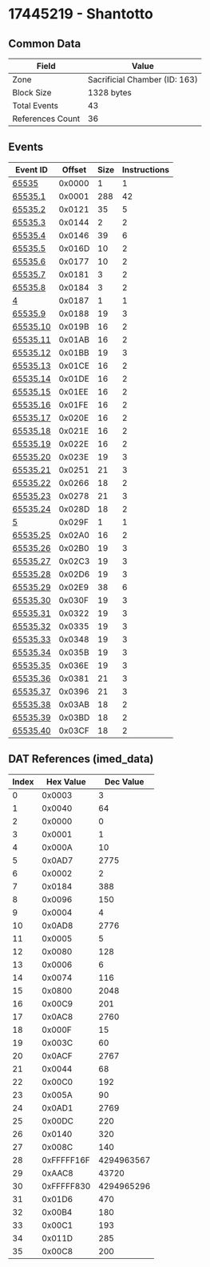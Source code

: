 # 17445219 - Shantotto

## Common Data

| Field            | Value                         |
|------------------|-------------------------------|
| Zone             | Sacrificial Chamber (ID: 163) |
| Block Size       | 1328 bytes                    |
| Total Events     | 43                            |
| References Count | 36                            |

## Events

| Event ID                  | Offset   |   Size |   Instructions |
|---------------------------|----------|--------|----------------|
| [65535](./65535.md)       | 0x0000   |      1 |              1 |
| [65535.1](./65535.1.md)   | 0x0001   |    288 |             42 |
| [65535.2](./65535.2.md)   | 0x0121   |     35 |              5 |
| [65535.3](./65535.3.md)   | 0x0144   |      2 |              2 |
| [65535.4](./65535.4.md)   | 0x0146   |     39 |              6 |
| [65535.5](./65535.5.md)   | 0x016D   |     10 |              2 |
| [65535.6](./65535.6.md)   | 0x0177   |     10 |              2 |
| [65535.7](./65535.7.md)   | 0x0181   |      3 |              2 |
| [65535.8](./65535.8.md)   | 0x0184   |      3 |              2 |
| [4](./4.md)               | 0x0187   |      1 |              1 |
| [65535.9](./65535.9.md)   | 0x0188   |     19 |              3 |
| [65535.10](./65535.10.md) | 0x019B   |     16 |              2 |
| [65535.11](./65535.11.md) | 0x01AB   |     16 |              2 |
| [65535.12](./65535.12.md) | 0x01BB   |     19 |              3 |
| [65535.13](./65535.13.md) | 0x01CE   |     16 |              2 |
| [65535.14](./65535.14.md) | 0x01DE   |     16 |              2 |
| [65535.15](./65535.15.md) | 0x01EE   |     16 |              2 |
| [65535.16](./65535.16.md) | 0x01FE   |     16 |              2 |
| [65535.17](./65535.17.md) | 0x020E   |     16 |              2 |
| [65535.18](./65535.18.md) | 0x021E   |     16 |              2 |
| [65535.19](./65535.19.md) | 0x022E   |     16 |              2 |
| [65535.20](./65535.20.md) | 0x023E   |     19 |              3 |
| [65535.21](./65535.21.md) | 0x0251   |     21 |              3 |
| [65535.22](./65535.22.md) | 0x0266   |     18 |              2 |
| [65535.23](./65535.23.md) | 0x0278   |     21 |              3 |
| [65535.24](./65535.24.md) | 0x028D   |     18 |              2 |
| [5](./5.md)               | 0x029F   |      1 |              1 |
| [65535.25](./65535.25.md) | 0x02A0   |     16 |              2 |
| [65535.26](./65535.26.md) | 0x02B0   |     19 |              3 |
| [65535.27](./65535.27.md) | 0x02C3   |     19 |              3 |
| [65535.28](./65535.28.md) | 0x02D6   |     19 |              3 |
| [65535.29](./65535.29.md) | 0x02E9   |     38 |              6 |
| [65535.30](./65535.30.md) | 0x030F   |     19 |              3 |
| [65535.31](./65535.31.md) | 0x0322   |     19 |              3 |
| [65535.32](./65535.32.md) | 0x0335   |     19 |              3 |
| [65535.33](./65535.33.md) | 0x0348   |     19 |              3 |
| [65535.34](./65535.34.md) | 0x035B   |     19 |              3 |
| [65535.35](./65535.35.md) | 0x036E   |     19 |              3 |
| [65535.36](./65535.36.md) | 0x0381   |     21 |              3 |
| [65535.37](./65535.37.md) | 0x0396   |     21 |              3 |
| [65535.38](./65535.38.md) | 0x03AB   |     18 |              2 |
| [65535.39](./65535.39.md) | 0x03BD   |     18 |              2 |
| [65535.40](./65535.40.md) | 0x03CF   |     18 |              2 |

## DAT References (imed_data)

|   Index | Hex Value   |   Dec Value |
|---------|-------------|-------------|
|       0 | 0x0003      |           3 |
|       1 | 0x0040      |          64 |
|       2 | 0x0000      |           0 |
|       3 | 0x0001      |           1 |
|       4 | 0x000A      |          10 |
|       5 | 0x0AD7      |        2775 |
|       6 | 0x0002      |           2 |
|       7 | 0x0184      |         388 |
|       8 | 0x0096      |         150 |
|       9 | 0x0004      |           4 |
|      10 | 0x0AD8      |        2776 |
|      11 | 0x0005      |           5 |
|      12 | 0x0080      |         128 |
|      13 | 0x0006      |           6 |
|      14 | 0x0074      |         116 |
|      15 | 0x0800      |        2048 |
|      16 | 0x00C9      |         201 |
|      17 | 0x0AC8      |        2760 |
|      18 | 0x000F      |          15 |
|      19 | 0x003C      |          60 |
|      20 | 0x0ACF      |        2767 |
|      21 | 0x0044      |          68 |
|      22 | 0x00C0      |         192 |
|      23 | 0x005A      |          90 |
|      24 | 0x0AD1      |        2769 |
|      25 | 0x00DC      |         220 |
|      26 | 0x0140      |         320 |
|      27 | 0x008C      |         140 |
|      28 | 0xFFFFF16F  |  4294963567 |
|      29 | 0xAAC8      |       43720 |
|      30 | 0xFFFFF830  |  4294965296 |
|      31 | 0x01D6      |         470 |
|      32 | 0x00B4      |         180 |
|      33 | 0x00C1      |         193 |
|      34 | 0x011D      |         285 |
|      35 | 0x00C8      |         200 |
